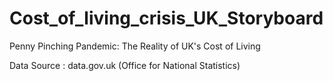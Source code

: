 # Cost_of_living_crisis_UK_Storyboard
Penny Pinching Pandemic: The Reality of UK's Cost of Living 

Data Source : data.gov.uk (Office for National Statistics)
